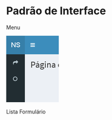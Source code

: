# Padrão de Interface

Menu

![Exemplo Menu Escondido](https://github.com/kelvinpalves/arquitetura-front-end/blob/master/interface/exemplos/menu-escondido.png "Menu escondido")

Lista
Formulário